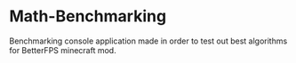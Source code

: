 # Math-Benchmarking
Benchmarking console application made in order to test out best algorithms for BetterFPS minecraft mod.
